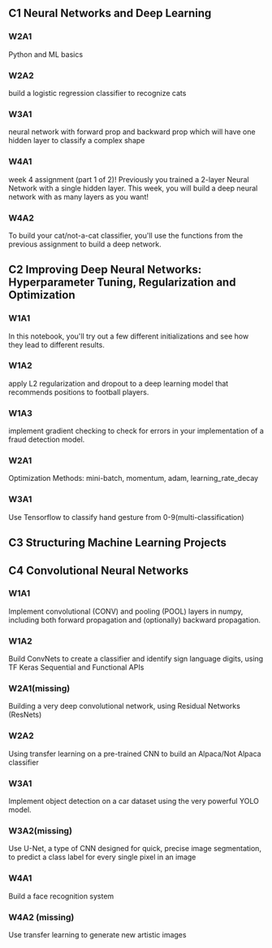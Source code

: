 ## C1 Neural Networks and Deep Learning
### W2A1
Python and ML basics 

### W2A2
build a logistic regression classifier to recognize cats 

### W3A1
neural network with forward prop and backward prop which will have one hidden layer to classify a complex shape

### W4A1
week 4 assignment (part 1 of 2)! Previously you trained a 2-layer Neural Network with a single hidden layer. This week, you will build a deep neural network with as many layers as you want!

### W4A2
To build your cat/not-a-cat classifier, you'll use the functions from the previous assignment to build a deep network.

## C2 Improving Deep Neural Networks: Hyperparameter Tuning, Regularization and Optimization

### W1A1
In this notebook, you'll try out a few different initializations and see how they lead to different results. 

### W1A2
apply L2 regularization and dropout to a deep learning model that recommends positions to football players. 

### W1A3
implement gradient checking to check for errors in your implementation of a fraud detection model. 

### W2A1
Optimization Methods: mini-batch, momentum, adam, learning_rate_decay

### W3A1
Use Tensorflow to classify hand gesture from 0-9(multi-classification)

## C3 Structuring Machine Learning Projects

## C4 Convolutional Neural Networks

### W1A1
Implement convolutional (CONV) and pooling (POOL) layers in numpy, including both forward propagation and (optionally) backward propagation.

### W1A2
Build ConvNets to create a classifier and identify sign language digits, using TF Keras Sequential and Functional APIs

### W2A1(missing)
Building a very deep convolutional network, using Residual Networks (ResNets)

### W2A2
Using transfer learning on a pre-trained CNN to build an Alpaca/Not Alpaca classifier

### W3A1
Implement object detection on a car dataset using the very powerful YOLO model.

### W3A2(missing)
Use U-Net, a type of CNN designed for quick, precise image segmentation, to predict a class label for every single pixel in an image 

### W4A1
Build a face recognition system

### W4A2 (missing)
Use transfer learning to generate new artistic images